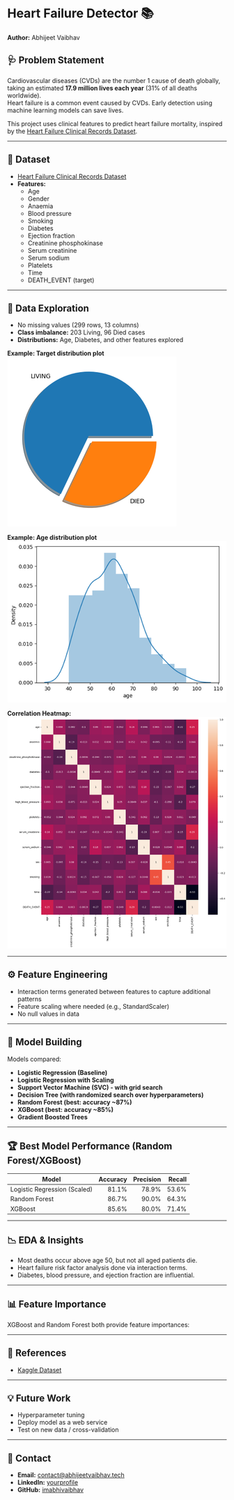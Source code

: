 # Heart Failure Detector 📚

**Author:** Abhijeet Vaibhav

## 🩺 Problem Statement

Cardiovascular diseases (CVDs) are the number 1 cause of death globally, taking an estimated **17.9 million lives each year** (31% of all deaths worldwide).  
Heart failure is a common event caused by CVDs. Early detection using machine learning models can save lives.

This project uses clinical features to predict heart failure mortality, inspired by the [Heart Failure Clinical Records Dataset](https://www.kaggle.com/andrewmvd/heart-failure-clinical-data).

---

## 📁 Dataset

- [Heart Failure Clinical Records Dataset](https://www.kaggle.com/andrewmvd/heart-failure-clinical-data)
- **Features:**
  - Age
  - Gender
  - Anaemia
  - Blood pressure
  - Smoking
  - Diabetes
  - Ejection fraction
  - Creatinine phosphokinase
  - Serum creatinine
  - Serum sodium
  - Platelets
  - Time
  - DEATH_EVENT (target)

---

## 🔬 Data Exploration

- No missing values (299 rows, 13 columns)
- **Class imbalance:** 203 Living, 96 Died cases
- **Distributions:** Age, Diabetes, and other features explored

**Example: Target distribution plot**  
![Pie chart of survival distribution](pie_distribution.png)

**Example: Age distribution plot**  
![Age distribution histogram](age_hist.png)

**Correlation Heatmap:**  
![Correlation heatmap](correlation_heatmap.png)

---

## ⚙️ Feature Engineering

- Interaction terms generated between features to capture additional patterns
- Feature scaling where needed (e.g., StandardScaler)
- No null values in data

---

## 🚀 Model Building

Models compared:
- **Logistic Regression (Baseline)**
- **Logistic Regression with Scaling**
- **Support Vector Machine (SVC) - with grid search**
- **Decision Tree (with randomized search over hyperparameters)**
- **Random Forest (best: accuracy ~87%)**
- **XGBoost (best: accuracy ~85%)**
- **Gradient Boosted Trees**
  

---

## 🏆 Best Model Performance (Random Forest/XGBoost)

| Model         | Accuracy | Precision | Recall |
|---------------|---------:|---------:|------:|
| Logistic Regression (Scaled) | 81.1% | 78.9% | 53.6% |
| Random Forest                | 86.7% | 90.0% | 64.3% |
| XGBoost                      | 85.6% | 80.0% | 71.4% |

---

## 📉 EDA & Insights

- Most deaths occur above age 50, but not all aged patients die.
- Heart failure risk factor analysis done via interaction terms.
- Diabetes, blood pressure, and ejection fraction are influential.

---

## 📊 Feature Importance

XGBoost and Random Forest both provide feature importances:


---

## 📝 References

- [Kaggle Dataset](https://www.kaggle.com/andrewmvd/heart-failure-clinical-data)


---

## 💡 Future Work

- Hyperparameter tuning
- Deploy model as a web service
- Test on new data / cross-validation

---

## 💬 Contact

- **Email:** contact@abhijeetvaibhav.tech
- **LinkedIn:** [yourprofile](https://linkedin.com/in/imabhivaibhav)
- **GitHub:** [imabhivaibhav](https://github.com/imabhivaibhav)
